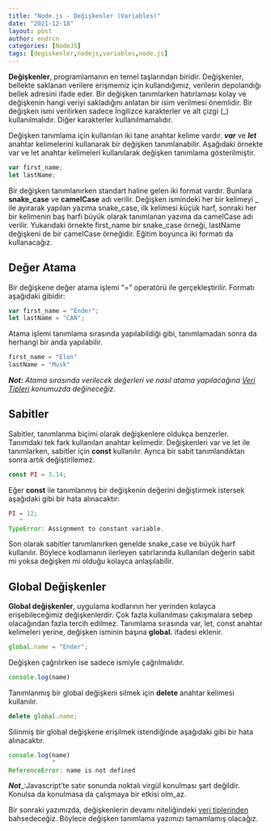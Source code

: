 ```yaml
---
title: "Node.js - Değişkenler (Variables)"
date: "2021-12-18"
layout: post
author: endrcn
categories: [NodeJS]
tags: [degiskenler,nodejs,variables,node.js]
---
```


**Değişkenler**, programlamanın en temel taşlarından biridir. Değişkenler, bellekte saklanan verilere erişmemiz için kullandığımız, verilerin depolandığı bellek adresini ifade eder. Bir değişken tanımlarken hatırlaması kolay ve değişkenin hangi veriyi sakladığını anlatan bir isim verilmesi önemlidir. Bir değişken ismi verilirken sadece İngilizce karakterler ve alt çizgi (_) kullanılmalıdır. Diğer karakterler kullanılmamalıdır.

Değişken tanımlama için kullanılan iki tane anahtar kelime vardır. **_var_** ve **_let_** anahtar kelimelerini kullanarak bir değişken tanımlanabilir. Aşağıdaki örnekte var ve let anahtar kelimeleri kullanılarak değişken tanımlama gösterilmiştir.

```javascript
var first_name;
let lastName;
```

Bir değişken tanımlanırken standart haline gelen iki format vardır. Bunlara **snake_case** ve **camelCase** adı verilir. Değişken ismindeki her bir kelimeyi _ ile ayırarak yapılan yazıma snake_case, ilk kelimesi küçük harf, sonraki her bir kelimenin baş harfi büyük olarak tanımlanan yazıma da camelCase adı verilir. Yukarıdaki örnekte first_name bir snake_case örneği, lastName değişkeni de bir camelCase örneğidir. Eğitim boyunca iki formatı da kullanacağız.

## Değer Atama

Bir değişkene değer atama işlemi “=” operatörü ile gerçekleştirilir. Formatı aşağıdaki gibidir:

```javascript
var first_name = "Ender";
let lastName = "CAN";
```

Atama işlemi tanımlama sırasında yapılabildiği gibi, tanımlamadan sonra da herhangi bir anda yapılabilir.

```javascript
first_name = "Elon"
lastName = "Musk"
```

**_Not:_** _Atama sırasında verilecek değerleri ve nasıl atama yapılacağına [Veri Tipleri](https://endrcn.dev/nodejs-data-types) konumuzda değineceğiz_.

## Sabitler

Sabitler, tanımlanma biçimi olarak değişkenlere oldukça benzerler. Tanımdaki tek fark kullanılan anahtar kelimedir. Değişkenleri var ve let ile tanımlarken, sabitler için **const** kullanılır. Ayrıca bir sabit tanımlandıktan sonra artık değiştirilemez.

```javascript
const PI = 3.14;
```

Eğer **const** ile tanımlanmış bir değişkenin değerini değiştirmek istersek aşağıdaki gibi bir hata alınacaktır:

```javascript
PI = 12;
   ^
TypeError: Assignment to constant variable.
```

Son olarak sabitler tanımlanırken genelde snake_case ve büyük harf kullanılır. Böylece kodlamanın ilerleyen satırlarında kullanılan değerin sabit mi yoksa değişken mi olduğu kolayca anlaşılabilir.

## Global Değişkenler

**Global değişkenler**, uygulama kodlarının her yerinden kolayca erişebileceğimiz değişkenlerdir. Çok fazla kullanılması çakışmalara sebep olacağından fazla tercih edilmez. Tanımlama sırasında var, let, const anahtar kelimeleri yerine, değişken isminin başına **global.** ifadesi eklenir.

```javascript
global.name = "Ender";
```

Değişken çağrılırken ise sadece ismiyle çağrılmalıdır.

```javascript
console.log(name)
```

Tanımlanmış bir global değişkeni silmek için **delete** anahtar kelimesi kullanılır.

```javascript
delete global.name;
```

Silinmiş bir global değişkene erişilmek istendiğinde aşağıdaki gibi bir hata alınacaktır.

```javascript
console.log(name)
            ^
ReferenceError: name is not defined
```

**_Not_**_:Javascript’te satır sonunda noktalı virgül konulması şart değildir. Konulsa da konulmasa da çalışmaya bir etkisi olm_az.

Bir sonraki yazımızda, değişkenlerin devamı niteliğindeki [veri tiplerinden](https://endrcn.dev/nodejs-data-types/) bahsedeceğiz. Böylece değişken tanımlama yazımızı tamamlamış olacağız.
